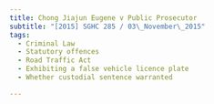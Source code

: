 ```yaml
---
title: Chong Jiajun Eugene v Public Prosecutor 
subtitle: "[2015] SGHC 285 / 03\_November\_2015"
tags:
  - Criminal Law
  - Statutory offences
  - Road Traffic Act
  - Exhibiting a false vehicle licence plate
  - Whether custodial sentence warranted

---
```


